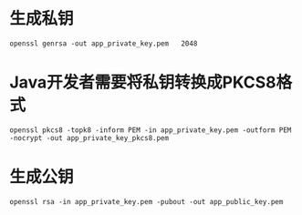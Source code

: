 # 生成私钥

`openssl genrsa -out app_private_key.pem   2048 `

# Java开发者需要将私钥转换成PKCS8格式

`openssl pkcs8 -topk8 -inform PEM -in app_private_key.pem -outform PEM -nocrypt -out app_private_key_pkcs8.pem`

# 生成公钥

`openssl rsa -in app_private_key.pem -pubout -out app_public_key.pem`